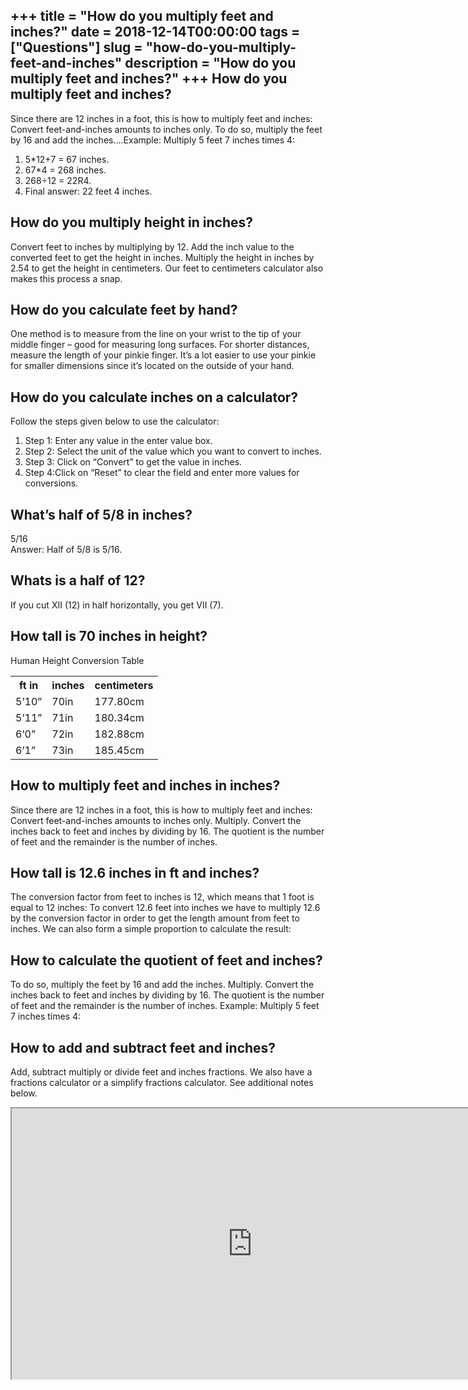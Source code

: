 +++
title = "How do you multiply feet and inches?"
date = 2018-12-14T00:00:00
tags = ["Questions"]
slug = "how-do-you-multiply-feet-and-inches"
description = "How do you multiply feet and inches?"
+++
How do you multiply feet and inches?
------------------------------------

Since there are 12 inches in a foot, this is how to multiply feet and inches: Convert feet-and-inches amounts to inches only. To do so, multiply the feet by 16 and add the inches….Example: Multiply 5 feet 7 inches times 4:

1. 5\*12+7 = 67 inches.
2. 67\*4 = 268 inches.
3. 268÷12 = 22R4.
4. Final answer: 22 feet 4 inches.

How do you multiply height in inches?
-------------------------------------

Convert feet to inches by multiplying by 12. Add the inch value to the converted feet to get the height in inches. Multiply the height in inches by 2.54 to get the height in centimeters. Our feet to centimeters calculator also makes this process a snap.

How do you calculate feet by hand?
----------------------------------

One method is to measure from the line on your wrist to the tip of your middle finger – good for measuring long surfaces. For shorter distances, measure the length of your pinkie finger. It’s a lot easier to use your pinkie for smaller dimensions since it’s located on the outside of your hand.

How do you calculate inches on a calculator?
--------------------------------------------

Follow the steps given below to use the calculator:

1. Step 1: Enter any value in the enter value box.
2. Step 2: Select the unit of the value which you want to convert to inches.
3. Step 3: Click on “Convert” to get the value in inches.
4. Step 4:Click on “Reset” to clear the field and enter more values for conversions.

What’s half of 5/8 in inches?
-----------------------------

5/16  
Answer: Half of 5/8 is 5/16.

Whats is a half of 12?
----------------------

If you cut XII (12) in half horizontally, you get VII (7).

How tall is 70 inches in height?
--------------------------------

Human Height Conversion Table

<table><tr><th>ft in</th><th>inches</th><th>centimeters</th></tr><tr><td>5’10”</td><td>70in</td><td>177.80cm</td></tr><tr><td>5’11”</td><td>71in</td><td>180.34cm</td></tr><tr><td>6’0”</td><td>72in</td><td>182.88cm</td></tr><tr><td>6’1”</td><td>73in</td><td>185.45cm</td></tr></table>

How to multiply feet and inches in inches?
------------------------------------------

Since there are 12 inches in a foot, this is how to multiply feet and inches: Convert feet-and-inches amounts to inches only. Multiply. Convert the inches back to feet and inches by dividing by 16. The quotient is the number of feet and the remainder is the number of inches.

How tall is 12.6 inches in ft and inches?
-----------------------------------------

The conversion factor from feet to inches is 12, which means that 1 foot is equal to 12 inches: To convert 12.6 feet into inches we have to multiply 12.6 by the conversion factor in order to get the length amount from feet to inches. We can also form a simple proportion to calculate the result:

How to calculate the quotient of feet and inches?
-------------------------------------------------

To do so, multiply the feet by 16 and add the inches. Multiply. Convert the inches back to feet and inches by dividing by 16. The quotient is the number of feet and the remainder is the number of inches. Example: Multiply 5 feet 7 inches times 4:

How to add and subtract feet and inches?
----------------------------------------

Add, subtract multiply or divide feet and inches fractions. We also have a fractions calculator or a simplify fractions calculator. See additional notes below.

<iframe allow="accelerometer; autoplay; clipboard-write; encrypted-media; gyroscope; picture-in-picture" allowfullscreen="" class="__youtube_prefs__  epyt-is-override  no-lazyload" data-no-lazy="1" data-origheight="433" data-origwidth="770" data-skipgform_ajax_framebjll="" height="433" id="_ytid_11292" loading="lazy" src="https://www.youtube.com/embed/xMXXeklqzE8?enablejsapi=1&autoplay=0&cc_load_policy=0&cc_lang_pref=&iv_load_policy=1&loop=0&modestbranding=0&rel=1&fs=1&playsinline=0&autohide=2&theme=dark&color=red&controls=1&" title="YouTube player" width="770"></iframe>